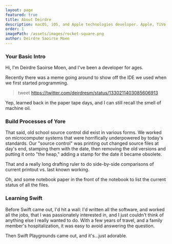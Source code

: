 ```yaml
---
layout: page
featured: true
title: About Deirdre
description: macOS, iOS, and Apple technologies developer. Apple, TiVo, Be, Synclavier alum.
order: 1
imagePath: /assets/images/rocket-square.png
author: Deirdre Saoirse Moen
---
```

### Your Basic Intro

Hi, I'm Deirdre Saoirse Moen, and I've been a developer for ages.

Recently there was a meme going around to show off the IDE we used when we first started programming.

>  tweet https://twitter.com/deirdresm/status/1330211403085606913

Yep, learned back in the paper tape days, and I can still recall the smell of machine oil.

### Build Processes of Yore

That said, old school source control did exist in various forms. We worked on microcomputer systems that were horrifically underpowered by today's standards. Our "source control" was printing out changed source files at day's end, stamping them with the date, then removing the old versions and putting it onto "the heap," adding a stamp for the date it became obsolete.

That and a really long drafting ruler to do side-by-side comparisons of current printout vs. last known working.

Oh, and some notebook paper in the front of the notebook to list the current status of all the files.

### Learning Swift

Before Swift came out, I'd hit a wall: I'd written all the software, and worked all the jobs, that I was passionately interested in, and I just couldn't think of anything else I really wanted to do. With a few years of travel, and a family member's hospitalization, it was easy to avoid answering the question.

Then Swift Playgrounds came out, and it's…just adorable.


